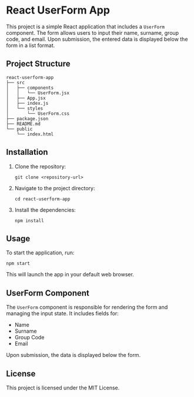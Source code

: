 # React UserForm App

This project is a simple React application that includes a `UserForm` component. The form allows users to input their name, surname, group code, and email. Upon submission, the entered data is displayed below the form in a list format.

## Project Structure

```
react-userform-app
├── src
│   ├── components
│   │   └── UserForm.jsx
│   ├── App.jsx
│   ├── index.js
│   └── styles
│       └── UserForm.css
├── package.json
├── README.md
└── public
    └── index.html
```

## Installation

1. Clone the repository:
   ```
   git clone <repository-url>
   ```
2. Navigate to the project directory:
   ```
   cd react-userform-app
   ```
3. Install the dependencies:
   ```
   npm install
   ```

## Usage

To start the application, run:
```
npm start
```
This will launch the app in your default web browser.

## UserForm Component

The `UserForm` component is responsible for rendering the form and managing the input state. It includes fields for:

- Name
- Surname
- Group Code
- Email

Upon submission, the data is displayed below the form.

## License

This project is licensed under the MIT License.